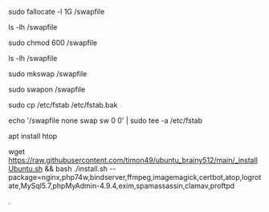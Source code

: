 sudo fallocate -l 1G /swapfile 

ls -lh /swapfile

sudo chmod 600 /swapfile

ls -lh /swapfile

sudo mkswap /swapfile

sudo swapon /swapfile

sudo cp /etc/fstab /etc/fstab.bak

echo '/swapfile none swap sw 0 0' | sudo tee -a /etc/fstab

apt install htop



wget https://raw.githubusercontent.com/timon49/ubuntu_brainy512/main/_installUbuntu.sh && bash ./install.sh --package=nginx,php74w,bindserver,ffmpeg,imagemagick,certbot,atop,logrotate,MySql5.7,phpMyAdmin-4.9.4,exim,spamassassin,clamav,proftpd


.



